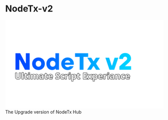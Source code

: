 # NodeTx-v2
![logo](https://github.com/geniusJase/NodeTx-v2/blob/main/assets/NodeTx.png?raw=true)
The Upgrade version of NodeTx Hub
